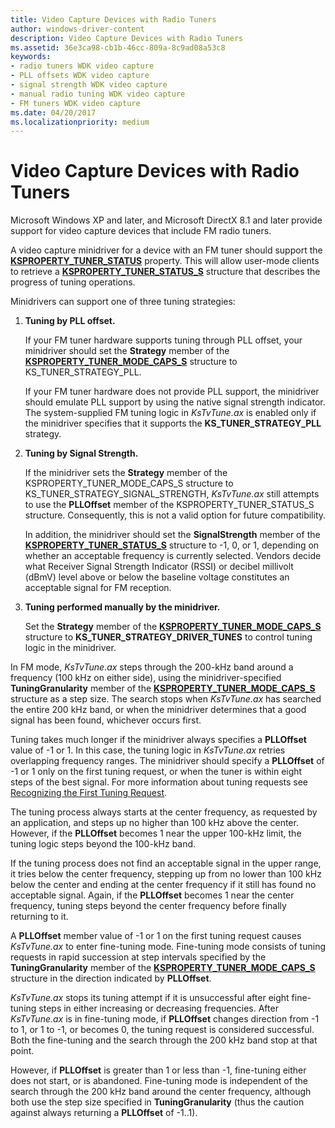 ```yaml
---
title: Video Capture Devices with Radio Tuners
author: windows-driver-content
description: Video Capture Devices with Radio Tuners
ms.assetid: 36e3ca98-cb1b-46cc-809a-8c9ad08a53c8
keywords:
- radio tuners WDK video capture
- PLL offsets WDK video capture
- signal strength WDK video capture
- manual radio tuning WDK video capture
- FM tuners WDK video capture
ms.date: 04/20/2017
ms.localizationpriority: medium
---
```


# Video Capture Devices with Radio Tuners


Microsoft Windows XP and later, and Microsoft DirectX 8.1 and later provide support for video capture devices that include FM radio tuners.

A video capture minidriver for a device with an FM tuner should support the [**KSPROPERTY\_TUNER\_STATUS**](https://msdn.microsoft.com/library/windows/hardware/ff565921) property. This will allow user-mode clients to retrieve a [**KSPROPERTY\_TUNER\_STATUS\_S**](https://msdn.microsoft.com/library/windows/hardware/ff565925) structure that describes the progress of tuning operations.

Minidrivers can support one of three tuning strategies:

1.  **Tuning by PLL offset.**

    If your FM tuner hardware supports tuning through PLL offset, your minidriver should set the **Strategy** member of the [**KSPROPERTY\_TUNER\_MODE\_CAPS\_S**](https://msdn.microsoft.com/library/windows/hardware/ff565872) structure to KS\_TUNER\_STRATEGY\_PLL.

    If your FM tuner hardware does not provide PLL support, the minidriver should emulate PLL support by using the native signal strength indicator. The system-supplied FM tuning logic in *KsTvTune.ax* is enabled only if the minidriver specifies that it supports the **KS\_TUNER\_STRATEGY\_PLL** strategy.

2.  **Tuning by Signal Strength.**

    If the minidriver sets the **Strategy** member of the KSPROPERTY\_TUNER\_MODE\_CAPS\_S structure to KS\_TUNER\_STRATEGY\_SIGNAL\_STRENGTH, *KsTvTune.ax* still attempts to use the **PLLOffset** member of the KSPROPERTY\_TUNER\_STATUS\_S structure. Consequently, this is not a valid option for future compatibility.

    In addition, the minidriver should set the **SignalStrength** member of the [**KSPROPERTY\_TUNER\_STATUS\_S**](https://msdn.microsoft.com/library/windows/hardware/ff565925) structure to -1, 0, or 1, depending on whether an acceptable frequency is currently selected. Vendors decide what Receiver Signal Strength Indicator (RSSI) or decibel millivolt (dBmV) level above or below the baseline voltage constitutes an acceptable signal for FM reception.

3.  **Tuning performed manually by the minidriver.**

    Set the **Strategy** member of the [**KSPROPERTY\_TUNER\_MODE\_CAPS\_S**](https://msdn.microsoft.com/library/windows/hardware/ff565872) structure to **KS\_TUNER\_STRATEGY\_DRIVER\_TUNES** to control tuning logic in the minidriver.

In FM mode, *KsTvTune.ax* steps through the 200-kHz band around a frequency (100 kHz on either side), using the minidriver-specified **TuningGranularity** member of the [**KSPROPERTY\_TUNER\_MODE\_CAPS\_S**](https://msdn.microsoft.com/library/windows/hardware/ff565872) structure as a step size. The search stops when *KsTvTune.ax* has searched the entire 200 kHz band, or when the minidriver determines that a good signal has been found, whichever occurs first.

Tuning takes much longer if the minidriver always specifies a **PLLOffset** value of -1 or 1. In this case, the tuning logic in *KsTvTune.ax* retries overlapping frequency ranges. The minidriver should specify a **PLLOffset** of -1 or 1 only on the first tuning request, or when the tuner is within eight steps of the best signal. For more information about tuning requests see [Recognizing the First Tuning Request](recognizing-the-first-tuning-request.md).

The tuning process always starts at the center frequency, as requested by an application, and steps up no higher than 100 kHz above the center. However, if the **PLLOffset** becomes 1 near the upper 100-kHz limit, the tuning logic steps beyond the 100-kHz band.

If the tuning process does not find an acceptable signal in the upper range, it tries below the center frequency, stepping up from no lower than 100 kHz below the center and ending at the center frequency if it still has found no acceptable signal. Again, if the **PLLOffset** becomes 1 near the center frequency, tuning steps beyond the center frequency before finally returning to it.

A **PLLOffset** member value of -1 or 1 on the first tuning request causes *KsTvTune.ax* to enter fine-tuning mode. Fine-tuning mode consists of tuning requests in rapid succession at step intervals specified by the **TuningGranularity** member of the [**KSPROPERTY\_TUNER\_MODE\_CAPS\_S**](https://msdn.microsoft.com/library/windows/hardware/ff565872) structure in the direction indicated by **PLLOffset**.

*KsTvTune.ax* stops its tuning attempt if it is unsuccessful after eight fine-tuning steps in either increasing or decreasing frequencies. After *KsTvTune.ax* is in fine-tuning mode, if **PLLOffset** changes direction from -1 to 1, or 1 to -1, or becomes 0, the tuning request is considered successful. Both the fine-tuning and the search through the 200 kHz band stop at that point.

However, if **PLLOffset** is greater than 1 or less than -1, fine-tuning either does not start, or is abandoned. Fine-tuning mode is independent of the search through the 200 kHz band around the center frequency, although both use the step size specified in **TuningGranularity** (thus the caution against always returning a **PLLOffset** of -1..1).

 

 




